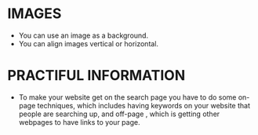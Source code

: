# IMAGES
- You can use an image as a background.
- You can align images vertical or horizontal.

# PRACTIFUL INFORMATION
- To make your website get on the search page you have to do some on-page techniques, which includes having keywords on your website that people are searching up, and off-page , which is getting other webpages to have links to your page.

# 